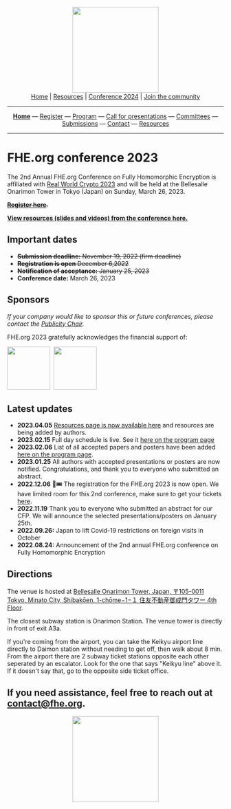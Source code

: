 <!-- Main header navigation -->
<p align="center">
  <img width="200" src="https://user-images.githubusercontent.com/5758427/180978488-db825482-5a58-4c7c-9589-c494a6f0be04.png"><br/>
  <a href="https://fhe-org.github.io">Home</a> | <a href="https://fhe-org.github.io/resources">Resources</a> | <a href="https://fhe-org.github.io/conferences/conference-2024/">Conference 2024</a> | <a href="https://fhe-org.github.io/community">Join the community</a>
</p>
<hr/>
<!-- /Main header navigation -->



<!-- Header conference 2023 links -->
<p align="center">
  <a href="https://fhe-org.github.io/conferences/conference-2023/home"><b>Home</b></a>
  —
  <a href="https://lu.ma/fhe-org-conference-2023-tickets">Register</a>
  —
  <a href="https://fhe-org.github.io/conferences/conference-2023/program">Program</a>
  —
  <a href="https://fhe-org.github.io/conferences/conference-2023/call-for-presentations">Call for presentations</a>
  —
  <a href="https://fhe-org.github.io/conferences/conference-2023/committees">Committees</a>
  —
  <a href="https://easychair.org/conferences/?conf=fheorg2023" target="_blank">Submissions</a>
  —
  <a href="https://fhe-org.github.io/conferences/conference-2023/contact">Contact</a>
  —
  <a href="https://fhe-org.github.io/conferences/conference-2023/resources">Resources</a>
</p>
<hr/>
<!-- /Header conference 2023 links -->

# FHE.org conference 2023
The 2nd Annual FHE.org Conference on Fully Homomorphic Encryption is affiliated with [Real World Crypto 2023](https://rwc.iacr.org/2023/) and will be held at the Bellesalle Onarimon Tower in Tokyo (Japan) on Sunday, March 26, 2023.

~~**<a href="https://lu.ma/fhe-org-conference-2023-tickets">Register here</a>**.~~

**[View resources (slides and videos) from the conference here.](https://fhe-org.github.io/conferences/conference-2023/resources)**


## Important dates
- ~~**Submission deadline:** November 19, 2022 (firm deadline)~~
- ~~**Registration is open** December 6,2022~~
- ~~**Notification of acceptance:** January 25, 2023~~
- **Conference date:** March 26, 2023

## Sponsors

*If your company would like to sponsor this or future conferences, please contact the [Publicity Chair](https://fhe.org/conferences/conference-2023/contact#publicity-chair).*

FHE.org 2023 gratefully acknowledges the financial support of:

<a href="https://heaan.it/"><img src="https://user-images.githubusercontent.com/5758427/216011474-c46580f9-e239-4582-ad21-7cc091cbff18.png" width="100px"></a>&nbsp; <a href="https://zama.ai/"><img src="https://user-images.githubusercontent.com/5758427/185637978-55314bc6-ae80-4afd-9010-0c70f8cb963d.png" width="100px"></a>


## Latest updates
- **2023.04.05** [Resources page is now available here](https://fhe-org.github.io/conferences/conference-2023/resources) and resources are being added by authors.
- **2023.02.15** Full day schedule is live. See it [here on the program page](https://fhe-org.github.io/conferences/conference-2023/program)
- **2023.02.06** List of all accepted papers and posters have been added [here on the program page](https://fhe-org.github.io/conferences/conference-2023/program).
- **2023.01.25** All authors with accepted presentations or posters are now notified. Congratulations, and thank you to everyone who submitted an abstract.
- **2022.12.06** 🎉🎟 The registration for the FHE.org 2023 is now open. We have limited room for this 2nd conference, make sure to get your tickets [here](https://lu.ma/fhe-org-conference-2023-tickets).
- **2022.11.19** Thank you to everyone who submitted an abstract for our CFP. We will announce the selected presentations/posters on January 25th.
- **2022.09.26:** Japan to lift Covid-19 restrictions on foreign visits in October
- **2022.08.24:** Announcement of the 2nd annual FHE.org conference on Fully Homomorphic Encryption

## Directions

The venue is hosted at <a href="https://www.google.com/maps/search/?api=1&query=Bellesalle%20Onarimon%20Tower%2C%20Japan%2C%20%E3%80%92105-0011%20Tokyo%2C%20Minato%20City%2C%20Shibak%C5%8Den%2C%201-ch%C5%8Dme%E2%88%921%E2%88%92%EF%BC%91%20%E4%BD%8F%E5%8F%8B%E4%B8%8D%E5%8B%95%E7%94%A3%E5%BE%A1%E6%88%90%E9%96%80%E3%82%BF%E3%83%AF%E3%83%BC3F%E3%83%BB4F&query_place_id=ChIJ69CXkr-LGGAR-KEkEsaViUE">Bellesalle Onarimon Tower, Japan, 〒105-0011 Tokyo, Minato City, Shibakōen, 1-chōme−1−１ 住友不動産御成門タワー 4th Floor</a>.

The closest subway station is Onarimon Station. The venue tower is directly in front of exit A3a.

If you're coming from the airport, you can take the Keikyu airport line directly to Daimon station without needing to get off, then walk about 8 min. From the airport there are 2 subway ticket stations opposite each other seperated by an escalator. Look for the one that says "Keikyu line" above it. If it doesn't say that, go to the opposite side ticket office.

If you need assistance, feel free to reach out at contact@fhe.org.
---
<p align="center">
<img src="https://user-images.githubusercontent.com/5758427/186431581-a4df4940-aee9-4f6f-bd3f-07b800b0c20c.png" width="200px">
</p>

